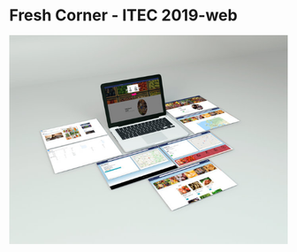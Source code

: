 # Fresh Corner - ITEC 2019-web
![preview](https://raw.githubusercontent.com/Fineas/ITEC2019-web/master/img/previ.jpg)
